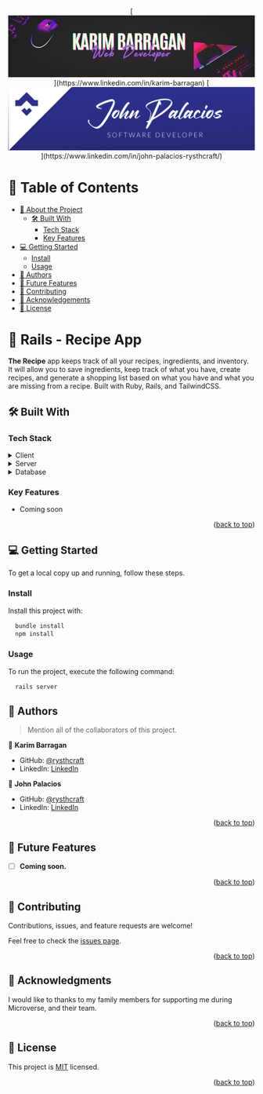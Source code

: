<a name="readme-top"></a>

<div align="center"> 
  [<img src="./app/assets/images/karim_barragan.jpg" />](https://www.linkedin.com/in/karim-barragan)
  [<img src="./app/assets/images/john_palacios.png" />](https://www.linkedin.com/in/john-palacios-rysthcraft/)
</div>

<!-- TABLE OF CONTENTS -->

# 📗 Table of Contents

- [📖 About the Project](#about-project)
  - [🛠 Built With](#built-with)
    - [Tech Stack](#tech-stack)
    - [Key Features](#key-features)
- [💻 Getting Started](#getting-started)
  - [Install](#install)
  - [Usage](#usage)
- [👥 Authors](#authors)
- [🔭 Future Features](#future-features)
- [🤝 Contributing](#contributing)
- [🙏 Acknowledgements](#acknowledgements)
- [📝 License](#license)

<!-- PROJECT DESCRIPTION -->

# 📖 Rails - Recipe App <a name="about-project"></a>

**The Recipe** app keeps track of all your recipes, ingredients, and inventory. It will allow you to save ingredients, keep track of what you have, create recipes, and generate a shopping list based on what you have and what you are missing from a recipe. Built with Ruby, Rails, and TailwindCSS.

## 🛠 Built With <a name="built-with"></a>

### Tech Stack <a name="tech-stack"></a>

<details>
  <summary>Client</summary>
  <ul>
    <li>
          <img src="https://upload.wikimedia.org/wikipedia/commons/thumb/7/73/Ruby_logo.svg/2048px-Ruby_logo.svg.png" width="100px" height="100px"/>
     <a href="https://www.ruby-lang.org/en/">Ruby</a>
    </li>
    <li>
          <img src="https://upload.wikimedia.org/wikipedia/commons/thumb/d/d5/Tailwind_CSS_Logo.svg/2560px-Tailwind_CSS_Logo.svg.png" width="100px" height="100px"/>
      <a href="https://tailwindcss.com/">TailwindCSS</a>
    </li>
  </ul>
</details>

<details>
  <summary>Server</summary>
  <ul>
    <li>
      <img src="https://pbs.twimg.com/media/CZGHPChUAAA3jqE.png" width="100px" height="100px"/>
      <a href="https://rubyonrails.org/">Ruby on Rails</a>
    </li>
  </ul>
</details>

<details>
<summary>Database</summary>
  <ul>
    <li>
      <img src="https://upload.wikimedia.org/wikipedia/commons/thumb/2/29/Postgresql_elephant.svg/993px-Postgresql_elephant.svg.png" width="100px" height="100px"/>
      <a href="https://www.postgresql.org/">PostgreSQL</a>
    </li>
  </ul>
</details>

<!-- Features -->

### Key Features <a name="key-features"></a>

- Coming soon

<p align="right">(<a href="#readme-top">back to top</a>)</p>

<!-- GETTING STARTED -->

## 💻 Getting Started <a name="getting-started"></a>

To get a local copy up and running, follow these steps.

### Install

Install this project with:

```sh
  bundle install
  npm install
```

### Usage

To run the project, execute the following command:

```sh
  rails server
```

<!-- AUTHORS -->

## 👥 Authors <a name="authors"></a>

> Mention all of the collaborators of this project.

👤 **Karim Barragan**

- GitHub: [@rysthcraft](https://github.com/Rebelzob)
- LinkedIn: [LinkedIn](https://www.linkedin.com/in/karim-barragan/)

👤 **John Palacios**

- GitHub: [@rysthcraft](https://github.com/Rysth)
- LinkedIn: [LinkedIn](https://www.linkedin.com/in/john-palacios-rysthcraft)

<p align="right">(<a href="#readme-top">back to top</a>)</p>

<!-- FUTURE FEATURES -->

## 🔭 Future Features <a name="future-features"></a>

- [ ] **Coming soon.**

<p align="right">(<a href="#readme-top">back to top</a>)</p>

<!-- CONTRIBUTING -->

## 🤝 Contributing <a name="contributing"></a>

Contributions, issues, and feature requests are welcome!

Feel free to check the [issues page](../../issues/).

<p align="right">(<a href="#readme-top">back to top</a>)</p>

<!-- ACKNOWLEDGEMENTS -->

## 🙏 Acknowledgments <a name="acknowledgements"></a>

I would like to thanks to my family members for supporting me during Microverse, and their team.

<p align="right">(<a href="#readme-top">back to top</a>)</p>

<!-- LICENSE -->

## 📝 License <a name="license"></a>

This project is [MIT](./LICENSE.md) licensed.

<p align="right">(<a href="#readme-top">back to top</a>)</p>
